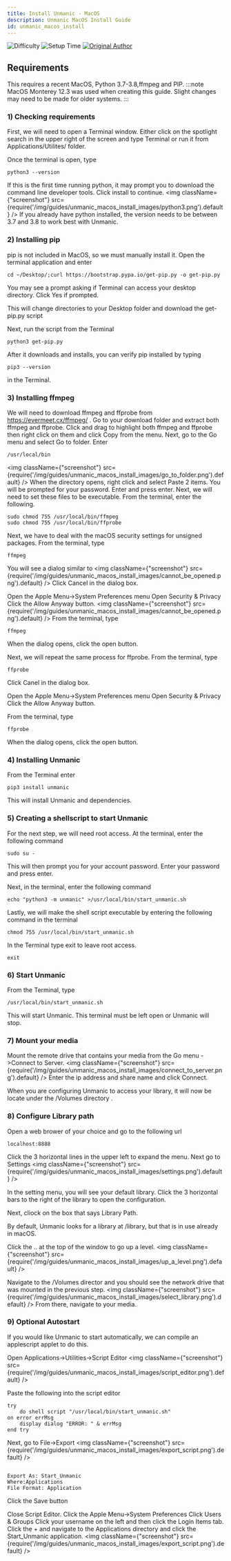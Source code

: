 ```yaml
---
title: Install Unmanic - MacOS
description: Unmanic MacOS Install Guide
id: unmanic_macos_install
---
```


![Difficulty](https://img.shields.io/badge/Difficulty-moderate-orange?style=flat)
![Setup Time](https://img.shields.io/badge/Setup%20Time-30%20minutes-orange?style=flat)
[![Original Author](https://img.shields.io/badge/Original%20Author-austinsr1-lightgrey?style=flat?style=plastic&logo=github)](https://github.com/austinsr1)

## Requirements

This requires a recent MacOS, Python 3.7-3.8,ffmpeg and PIP.
:::note
MacOS Monterey 12.3 was used when creating this guide. Slight changes may need to be made for older systems.
:::

### 1) Checking requirements

First, we will need to open a Terminal window. Either click on the spotlight search in the upper right of the screen and type Terminal or run it from Applications/Utilites/ folder.

Once the terminal is open, type

```
python3 --version
```

If this is the first time running python, it may prompt you to download the command line developer tools. Click install to continue.
<img className={"screenshot"} src={require('/img/guides/unmanic_macos_install_images/python3.png').default} />
If you already have python installed, the version needs to be between 3.7 and 3.8 to work best with Unmanic.

### 2) Installing pip

pip is not included in MacOS, so we must manually install it.
Open the terminal application and enter

```
cd ~/Desktop/;curl https://bootstrap.pypa.io/get-pip.py -o get-pip.py
```

You may see a prompt asking if Terminal can access your desktop directory. Click Yes if prompted.

This will change directories to your Desktop folder and download the get-pip.py script

Next, run the script from the Terminal

```
python3 get-pip.py
```

After it downloads and installs, you can verify pip installed by typing

```
pip3 --version
```

in the Terminal.

### 3) Installing ffmpeg

We will need to download ffmpeg and ffprobe from https://evermeet.cx/ffmpeg/ .
Go to your download folder and extract both ffmpeg and ffprobe.
Click and drag to highlight both ffmpeg and ffprobe then right click on them and click Copy from the menu.
Next, go to the Go menu and select Go to folder.
Enter

```
/usr/local/bin
```

<img className={"screenshot"} src={require('/img/guides/unmanic_macos_install_images/go_to_folder.png').default} />
When the directory opens, right click and select Paste 2 items.
You will be prompted for your password. Enter and press enter.
Next, we will need to set these files to be executable.
From the terminal, enter the following.

```
sudo chmod 755 /usr/local/bin/ffmpeg
sudo chmod 755 /usr/local/bin/ffprobe
```

Next, we have to deal with the macOS security settings for unsigned packages.
From the terminal, type

```
ffmpeg
```

You will see a dialog similar to <img className={"screenshot"} src={require('/img/guides/unmanic_macos_install_images/cannot_be_opened.png').default} />
Click Cancel in the dialog box.

Open the Apple Menu->System Preferences menu
Open Security & Privacy
Click the Allow Anyway button.
<img className={"screenshot"} src={require('/img/guides/unmanic_macos_install_images/cannot_be_opened.png').default} />
From the terminal, type

```
ffmpeg
```

When the dialog opens, click the open button.

Next, we will repeat the same process for ffprobe.
From the terminal, type

```
ffprobe
```

Click Canel in the dialog box.

Open the Apple Menu->System Preferences menu
Open Security & Privacy
Click the Allow Anyway button.

From the terminal, type

```
ffprobe
```

When the dialog opens, click the open button.

### 4) Installing Unmanic

From the Terminal enter

```
pip3 install unmanic
```

This will install Unmanic and dependencies.

### 5) Creating a shellscript to start Unmanic

For the next step, we will need root access.
At the terminal, enter the following command

```
sudo su -
```

This will then prompt you for your account password. Enter your password and press enter.

Next, in the terminal, enter the following command

```
echo "python3 -m unmanic" >/usr/local/bin/start_unmanic.sh
```

Lastly, we will make the shell script executable by entering the following command in the terminal

```
chmod 755 /usr/local/bin/start_unmanic.sh
```

In the Terminal type exit to leave root access.

```
exit
```

### 6) Start Unmanic

From the Terminal, type

```
/usr/local/bin/start_unmanic.sh
```

This will start Unmanic. This terminal must be left open or Unmanic will stop.

### 7) Mount your media

Mount the remote drive that contains your media from the Go menu ->Connect to Server.
<img className={"screenshot"} src={require('/img/guides/unmanic_macos_install_images/connect_to_server.png').default} />
Enter the ip address and share name and click Connect.

When you are configuring Unmanic to access your library, it will now be locate under the /Volumes directory .

### 8) Configure Library path

Open a web brower of your choice and go to the following url

```
localhost:8888
```

Click the 3 horizontal lines in the upper left to expand the menu. Next go to Settings
<img className={"screenshot"} src={require('/img/guides/unmanic_macos_install_images/settings.png').default} />

In the setting menu, you will see your default library. Click the 3 horizontal bars to the right of the library to open the configuration.

Next, cliock on the box that says Library Path.

By default, Unmanic looks for a library at /library, but that is in use already in macOS.

Click the .. at the top of the window to go up a level.
<img className={"screenshot"} src={require('/img/guides/unmanic_macos_install_images/up_a_level.png').default} />

Navigate to the /Volumes director and you should see the network drive that was mounted in the previous step.
<img className={"screenshot"} src={require('/img/guides/unmanic_macos_install_images/select_library.png').default} />
From there, navigate to your media.

### 9) Optional Autostart

If you would like Unmanic to start automatically, we can compile an applescript applet to do this.

Open Applications->Utilities->Script Editor
<img className={"screenshot"} src={require('/img/guides/unmanic_macos_install_images/script_editor.png').default} />

Paste the following into the script editor

```
try
	do shell script "/usr/local/bin/start_unmanic.sh"
on error errMsg
	display dialog "ERROR: " & errMsg
end try

```

Next, go to File->Export
<img className={"screenshot"} src={require('/img/guides/unmanic_macos_install_images/export_script.png').default} />

```

Export As: Start_Unmanic
Where:Applications
File Format: Application
```

Click the Save button

Close Script Editor.
Click the Apple Menu->System Preferences
Click Users & Groups
Click your username on the left and then click the Login Items tab.
Click the + and navigate to the Applications directory and click the Start_Unmanic application.
<img className={"screenshot"} src={require('/img/guides/unmanic_macos_install_images/export_script.png').default} />
